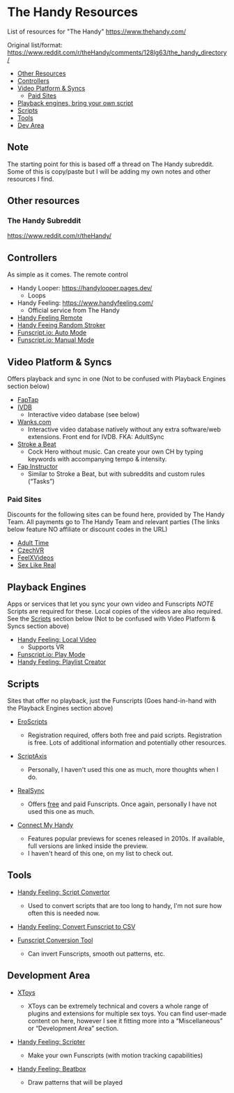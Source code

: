 # The Handy Resources
List of resources for "The Handy"
https://www.thehandy.com/

Original list/format: https://www.reddit.com/r/theHandy/comments/128lg63/the_handy_directory/

- [Other Resources](#other-resources)
- [Controllers](#Controllers)
- [Video Platform & Syncs](#video-platform--syncs)
  - [Paid Sites](#paid-sites)
- [Playback engines, bring your own script](#playback-engines)
- [Scripts](#scripts)
- [Tools](#tools)
- [Dev Area](#development-area)

## Note
The starting point for this is based off a thread on The Handy subreddit. Some of this is copy/paste but I will be adding my own notes and other resources I find.

## Other resources
### The Handy Subreddit
https://www.reddit.com/r/theHandy/

## Controllers

As simple as it comes. The remote control
- Handy Looper: https://handylooper.pages.dev/
  - Loops 
- Handy Feeling: https://www.handyfeeling.com/
  - Official service from The Handy
- [Handy Feeling Remote](https://www.handyfeeling.com/remote)
- [Handy Feeing Random Stroker](https://www.handyfeeling.com/random)
- [Funscript.io: Auto Mode](https://funscript.io/auto)
- [Funscript.io: Manual Mode](https://funscript.io/manual)

## Video Platform & Syncs

Offers playback and sync in one
(Not to be confused with Playback Engines section below)
- [FapTap](https://faptap.net/)
- [IVDB](https://www.ivdb.io/#/videos)
  - Interactive video database (see below)
- [Wanks.com](https://wanks.com/)
  - Interactive video database natively without any extra software/web extensions. Front end for IVDB. FKA: AdultSync
- [Stroke a Beat](https://www.strokeabeat.com/)
  - Cock Hero without music. Can create your own CH by typing keywords with accompanying tempo & intensity.
- [Fap Instructor](https://fapinstructor.com/)
  - Similar to Stroke a Beat, but with subreddits and custom rules (“Tasks”)

### Paid Sites
Discounts for the following sites can be found here, provided by The Handy Team. All payments go to The Handy Team and relevant parties (The links below feature NO affiliate or discount codes in the URL)
- [Adult Time](https://www.adulttime.com/)
- [CzechVR](https://www.czechvr.com/tag-teledildonics)
- [FeelXVideos](https://www.feelxvideos.com/)
- [Sex Like Real](https://www.sexlikereal.com/)


## Playback Engines
Apps or services that let you sync your own video and Funscripts
*NOTE* Scripts are required for these. Local copies of the videos are also required.
See the [Scripts](#Scripts) section below
(Not to be confused with Video Platform & Syncs section above)
- [Handy Feeling: Local Video](https://www.handyfeeling.com/local-video)
  - Supports VR
- [Funscript.io: Play Mode](https://funscript.io/play)
- [Handy Feeling: Playlist Creator](https://playground.handyfeeling.com/playlist/index.html)

## Scripts

Sites that offer no playback, just the Funscripts
(Goes hand-in-hand with the Playback Engines section above)
- [EroScripts](https://discuss.eroscripts.com/)
  - Registration required, offers both free and paid scripts. Registration is free. Lots of additional information and potentially other resources.
- [ScriptAxis](https://scriptaxis.com/)
  - Personally, I haven't used this one as much, more thoughts when I do.

- [RealSync](https://realsync.us/)
  - Offers [free](https://realsync.us/collections/free-syncs) and paid Funscripts. Once again, personally I have not used this one as much.

- [Connect My Handy](https://www.connectmyhandy.com/)
  - Features popular previews for scenes released in 2010s. If available, full versions are linked inside the preview.
  - I haven't heard of this one, on my list to check out.

## Tools
- [Handy Feeling: Script Convertor](https://playground.handyfeeling.com/scriptconverter/index.html)
  - Used to convert scripts that are too long to handy, I'm not sure how often this is needed now.
- [Handy Feeling: Convert Funscript to CSV](https://www.handyfeeling.com/convert-script)

- [Funscript Conversion Tool](https://xqueezeme.github.io/)
  - Can invert Funscripts, smooth out patterns, etc.

## Development Area

- [XToys](https://xtoys.app/)
  - XToys can be extremely technical and covers a whole range of plugins and extensions for multiple sex toys. You can find user-made content on here, however I see it fitting more into a “Miscellaneous” or “Development Area” section.

- [Handy Feeling: Scripter](https://playground.handyfeeling.com/scripter3/)
  - Make your own Funscripts (with motion tracking capabilities)

- [Handy Feeling: Beatbox](https://playground.handyfeeling.com/beatboxv2/index.html)
  - Draw patterns that will be played
